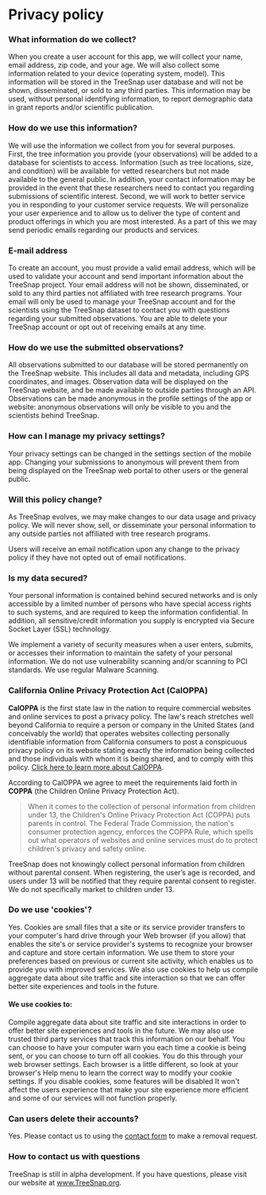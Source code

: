 # Privacy policy

### What information do we collect?

When you create a user account for this app, we will collect your name, email address, zip code, and your age.  We will also collect some information related to your device (operating system, model).  This information will be stored in the TreeSnap user database and will not be shown, disseminated, or sold to any third parties.  This information may be used, without personal identifying information, to report demographic data in grant reports and/or scientific publication.

### How do we use this information?

We will use the information we collect from you for several purposes.  
First, the tree information you provide (your observations) will be added to a database for scientists to access.  Information (such as tree locations, size, and condition) will be available for vetted researchers but not made available to the general public.  In addition, your contact information may be provided in the event that these researchers need to contact you regarding submissions of scientific interest.
Second, we will work to better service you in responding to your customer service requests. We will personalize your user experience and to allow us to deliver the type of content and product offerings in which you are most interested. As a part of this we may send periodic emails regarding our products and services.


### E-mail address

To create an account, you must provide a valid email address, which will be used to validate your account and send important information about the TreeSnap project.  Your email address will not be shown, disseminated, or sold to any third parties not affiliated with tree research programs.  Your email will only be used to manage your TreeSnap account and for the scientists using the TreeSnap dataset to contact you with questions regarding your submitted observations.
You are able to delete your TreeSnap account or opt out of receiving emails at any time.

### How do we use the submitted observations?

All observations submitted to our database will be stored permanently on the TreeSnap website. This includes all data and metadata, including GPS coordinates, and images.  Observation data will be displayed on the TreeSnap website, and be made available to outside parties through an API.  Observations can be made anonymous in the profile settings of the app or website: anonymous observations will only be visible to you and the scientists behind TreeSnap.  


### How can I manage my privacy settings?

Your privacy settings can be changed in the settings section of the mobile app.  Changing your submissions to anonymous will prevent them from being displayed on the TreeSnap web portal to other users or the general public.

### Will this policy change?

As TreeSnap evolves, we may make changes to our data usage and privacy policy. We will never show, sell, or disseminate your personal information to any outside parties not affiliated with tree research programs.

Users will receive an email notification upon any change to the privacy policy if they have not opted out of email notifications.

### Is my data secured?

Your personal information is contained behind secured networks and is only accessible by a limited number of persons who have special access rights to such systems, and are required to keep the information confidential. In addition, all sensitive/credit information you supply is encrypted via Secure Socket Layer (SSL) technology.

We implement a variety of security measures when a user enters, submits, or accesses their information to maintain the safety of your personal information.  We do not use vulnerability scanning and/or scanning to PCI standards. We use regular Malware Scanning.


### California Online Privacy Protection Act (CalOPPA)

**CalOPPA** is the first state law in the nation to require commercial websites and online services to post a privacy policy. The law's reach stretches well beyond California to require a person or company in the United States (and conceivably the world) that operates websites collecting personally identifiable information from California consumers to post a conspicuous privacy policy on its website stating exactly the information being collected and those individuals with whom it is being shared, and to comply with this policy.  [Click here to learn more about CalOPPA](http://consumercal.org/california-online-privacy-protection-act-caloppa/#sthash.0FdRbT51.dpuf).

According to CalOPPA we agree to meet the requirements laid forth in **COPPA** (the Children Online Privacy Protection Act).


>When it comes to the collection of personal information from children under 13, the Children's Online Privacy Protection Act (COPPA) puts parents in control. The Federal Trade Commission, the nation's consumer protection agency, enforces the COPPA Rule, which spells out what operators of websites and online services must do to protect children's privacy and safety online.

TreeSnap does not knowingly collect personal information from children without parental consent.  When registering, the user’s age is recorded, and users under 13 will be notified that they require parental consent to register.  We do not specifically market to children under 13.

### Do we use 'cookies'?

Yes. Cookies are small files that a site or its service provider transfers to your computer's hard drive through your Web browser (if you allow) that enables the site's or service provider's systems to recognize your browser and capture and store certain information. We use them to store your preferences based on previous or current site activity, which enables us to provide you with improved services. We also use cookies to help us compile aggregate data about site traffic and site interaction so that we can offer better site experiences and tools in the future.

#### We use cookies to:

Compile aggregate data about site traffic and site interactions in order to offer better site experiences and tools in the future. We may also use trusted third party services that track this information on our behalf.
You can choose to have your computer warn you each time a cookie is being sent, or you can choose to turn off all cookies. You do this through your web browser settings. Each browser is a little different, so look at your browser's Help menu to learn the correct way to modify your cookie settings.
If you disable cookies, some features will be disabled It won't affect the users experience that make your site experience more efficient and some of our services will not function properly.

### Can users delete their accounts?

Yes. Please contact us to using the [contact form](/contact) to make a removal request.

### How to contact us with questions

TreeSnap is still in alpha development.  If you have questions, please visit our website at www.TreeSnap.org. 

